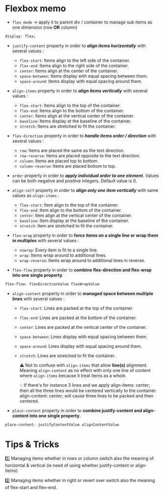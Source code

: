 # Flexbox memo

- `flex mode` &rarr; apply it to parent div / container to manage sub items as one dimension (row **OR** column)
```css
display: flex;
```

- `justify-content` property in order to ***align items horizontally*** with several values : 
  - `flex-start`: Items align to the left side of the container.
  - `flex-end`: Items align to the right side of the container.
  - `center`: Items align at the center of the container.
  - `space-between`: Items display with equal spacing between them.
  - `space-around`: Items display with equal spacing around them.

- `align-items` property in order to ***align items vertically*** with several values : 
  - `flex-start`: Items align to the top of the container.
  - `flex-end`: Items align to the bottom of the container.
  - `center`: Items align at the vertical center of the container.
  - `baseline`: Items display at the baseline of the container.
  - `stretch`: Items are stretched to fit the container.
  
- `flex-direction` property in order to ***handle items order / direction*** with several values : 
  - `row`: Items are placed the same as the text direction.
  - `row-reverse`: Items are placed opposite to the text direction.
  - `column`: Items are placed top to bottom.
  - `column-reverse`: Items are placed bottom to top.

- `order` property in order to ***apply individual order to one element***. Values can be both negative and positive integers. Default value is 0.

- `align-self` property in order to ***align only one item vertically*** with same values as `align-items` : 
  - `flex-start`: Item align to the top of the container.
  - `flex-end`: Item align to the bottom of the container.
  - `center`: Item align at the vertical center of the container.
  - `baseline`: Item display at the baseline of the container.
  - `stretch`: Item are stretched to fit the container.

- `flex-wrap` property in order to **force items on a single line or wrap them in multiples** with several values : 
  - `nowrap`: Every item is fit to a single line.
  - `wrap`: Items wrap around to additional lines.
  - `wrap-reverse`: Items wrap around to additional lines in reverse.

- `flex-flow` property in order to **combine flex-direction and flex-wrap into one single property**.

```css
flex-flow: flexDirectionValue flexWrapValue
```

- `align-content` property in order to **managed space between multiple lines** with several values : 
  - `flex-start`: Lines are packed at the top of the container.
  - `flex-end`: Lines are packed at the bottom of the container.
  - `center`: Lines are packed at the vertical center of the container.
  - `space-between`: Lines display with equal spacing between them.
  - `space-around`: Lines display with equal spacing around them.
  - `stretch`: Lines are stretched to fit the container.

    :warning: Not to confuse with `align-items` that allow **line(s)** alignment. Meaning `align-content` as no effect with only one line of content where `align-items` because it treat items as a whole.

    :bulb: If there's for instance 3 lines and we apply align-items: center; then all the three lines would be centered vertically to the container. align-content: center; will cause three lines to be packed and then centered.

- `place-content` property in order to **combine justify-content and align-content into one single property**.

```css
place-content: justifyContentValue alignContentValue
```

# Tips & Tricks

:one: Managing items whether in rows or column switch also the meaning of horizontal & vertical (ie need of using whether justify-content or align-items)

:two: Managing items whether in right or revert over switch also the meaning of flex-start and flex-end.